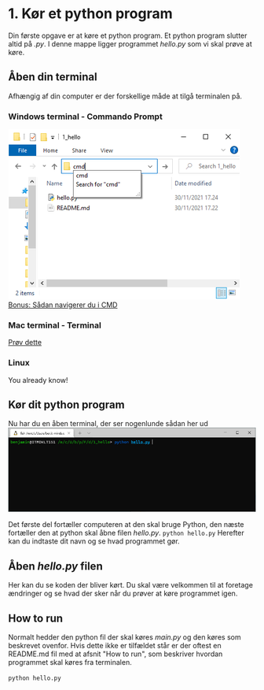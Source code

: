 # 1. Kør et python program
Din første opgave er at køre et python program. Et python program slutter altid på *.py*. I denne mappe ligger programmet *hello.py* som vi skal prøve at køre.

## Åben din terminal
Afhængig af din computer er der forskellige måde at tilgå terminalen på.

### Windows terminal - Commando Prompt
![](cmd.PNG)
[Bonus: Sådan navigerer du i CMD](https://blogs.umass.edu/Techbytes/2014/11/14/file-navigation-with-windows-command-prompt/)

### Mac terminal - Terminal
[Prøv dette](https://www.maketecheasier.com/launch-terminal-current-folder-mac/)

### Linux
You already know!


## Kør dit python program
Nu har du en åben terminal, der ser nogenlunde sådan her ud
![](terminal.PNG)

Det første del fortæller computeren at den skal bruge Python, den næste fortæller den at python skal åbne filen *hello.py*.
`python hello.py`
Herefter kan du indtaste dit navn og se hvad programmet gør.


## Åben *hello.py* filen
Her kan du se koden der bliver kørt. Du skal være velkommen til at foretage ændringer og se hvad der sker når du prøver at køre programmet igen.

## How to run

Normalt hedder den python fil der skal køres *main.py* og den køres som beskrevet ovenfor. Hvis dette ikke er tilfældet står er der oftest en README.md fil med at afsnit "How to run", som beskriver hvordan programmet skal køres fra terminalen.

`python hello.py`
